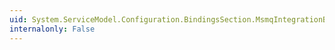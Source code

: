 ```yaml
---
uid: System.ServiceModel.Configuration.BindingsSection.MsmqIntegrationBinding
internalonly: False
---
```

